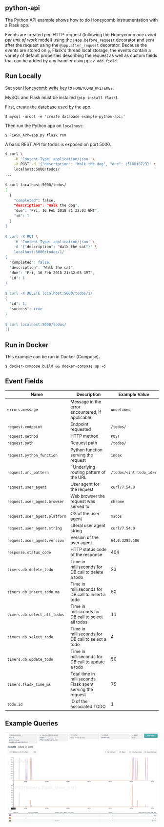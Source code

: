## python-api

The Python API example shows how to do Honeycomb instrumentation with a Flask app.

Events are created per-HTTP-request (following the Honeycomb _one event per unit of work_
model) using the `@app.before_request` decorator and sent after the request using the
`@app.after_request` decorator. Because the events are stored on `g`, Flask's thread 
local storage, the events contain a variety of default properties describing the request
as well as custom fields that can be added by any handler using `g.ev.add_field`.

## Run Locally

Set your [Honeycomb write key](https://ui.honeycomb.io/account) to
`HONEYCOMB_WRITEKEY`.

MySQL and Flask must be installed (`pip install flask`).

First, create the database used by the app.

```
$ mysql -uroot -e 'create database example-python-api;'
```

Then run the Python app on `localhost`:

```
$ FLASK_APP=app.py flask run
```

A basic REST API for todos is exposed on port 5000.

```sh
$ curl \
    -H 'Content-Type: application/json' \
    -X POST -d '{"description": "Walk the dog", "due": 1518816723}' \
    localhost:5000/todos/
...

$ curl localhost:5000/todos/
[
  {
    "completed": false,
    "description": "Walk the dog",
    "due": "Fri, 16 Feb 2018 21:32:03 GMT",
    "id": 1
  }
]

$ curl -X PUT \
    -H 'Content-Type: application/json' \
    -d '{"description": "Walk the cat"}' \
    localhost:5000/todos/1/
{
  "completed": false,
  "description": "Walk the cat",
  "due": "Fri, 16 Feb 2018 21:32:03 GMT",
  "id": 1
}

$ curl -X DELETE localhost:5000/todos/1/
{
  "id": 1,
  "success": true
}

$ curl localhost:5000/todos/
[]
```

## Run in Docker

This example can be run in Docker (Compose).

```
$ docker-compose build && docker-compose up -d
```

## Event Fields

| **Name** | **Description** | **Example Value** |
| --- | --- | --- |
| `errors.message` | Message in the error encountered, if applicable | `undefined` |
| `request.endpoint` | Endpoint requested | `/todos/` |
| `request.method` | HTTP method | `POST` |
| `request.path` | Request path | `/todos/` |
| `request.python_function` | Python function serving the request | `index` |
| `request.url_pattern` |` Underlying routing pattern of the URL | `/todos/<int:todo_id>/` |
| `request.user_agent` | User agent for the request | `curl/7.54.0` |
| `request.user_agent.browser` | Web browser the request was served to | `chrome` |
| `request.user_agent.platform` | OS of the user agent | `macos` |
| `request.user_agent.string` | Literal user agent string | `curl/7.54.0` |
| `request.user_agent.version` | Version of the user agent | `64.0.3282.186` |
| `response.status_code` | HTTP status code of the response | 404 |
| `timers.db.delete_todo` | Time in milliseconds for DB call to delete a todo | 23 |
| `timers.db.insert_todo_ms` | Time in milliseconds for DB call to insert a todo | 50 |
| `timers.db.select_all_todos` | Time in millisconds for DB call to select all todos | 11 |
| `timers.db.select_todo` | Time in milliseconds for DB call to select a todo | 4 |
| `timers.db.update_todo` | Time in milliseconds for DB call to update a todo | 50 |
| `timers.flask_time_ms` | Total time in milliseconds Flask spent serving the request | 75 |
| `todo.id` | ID of the associated TODO | 1 |

## Example Queries

![](../_internal/python-api-q1.png)
